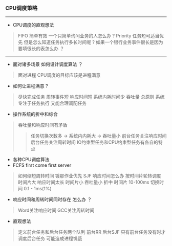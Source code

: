 ### CPU调度策略
---
- CPU调度的直观想法
> FIFO 简单有效
> 一个只简单询问业务的人怎么办 ?
> Priority 任务短可适当优先
> 但是怎么知道任务执行多长时间呢 ?
> 如果一个银行业务事件很长是因为要填很长的表怎么办 ？
---
- 面对诸多场景 如何设计调度算法 ？
> 面对进程 CPU调度的目标应该是进程满意
- 如何让进程满意 ?
> 尽快完成任务 周转事件短 
> 响应时间短
> 系统内耗时间少 吞吐量
> 总原则 系统专注于任务执行 又能合理调配任务
- 操作系统的折中和综合
> 吞吐量和响应时间有矛盾
>> 任务切换次数多 -> 系统内内耗大 -> 吞吐量小
> 前台任务关注响应时间 后台任务关注周转时间
> IO约束型任务和CPU约束型任务有各自的特点
- 各种CPU调度算法
- FCFS first come first server
> 如何缩短周转时间 镀那作业优先 SJF
> 响应时间怎么办
> 按时间片轮转调度
> 时间片大 响应时间太长
> 时间片小 吞吐量小
> 折中 时间片 10-100ms 切换时间 0.1 - 1ms(1%)
- 响应时间和周转时间同时存在 怎么办 ？
> Word关注响应时间 GCC关注周转时间
- 直观想法 
> 定义前台任务和后台任务两个队列 前台RR 后台SJF 
> 只有前台任务没有时才调度后台任务
> 可能造成进程饥饿
